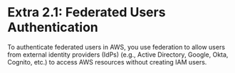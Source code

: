 # Extra 2.1: Federated Users Authentication

To authenticate federated users in AWS, you use federation to allow users from external identity providers (IdPs) (e.g., Active Directory, Google, Okta, Cognito, etc.) to access AWS resources without creating IAM users.
